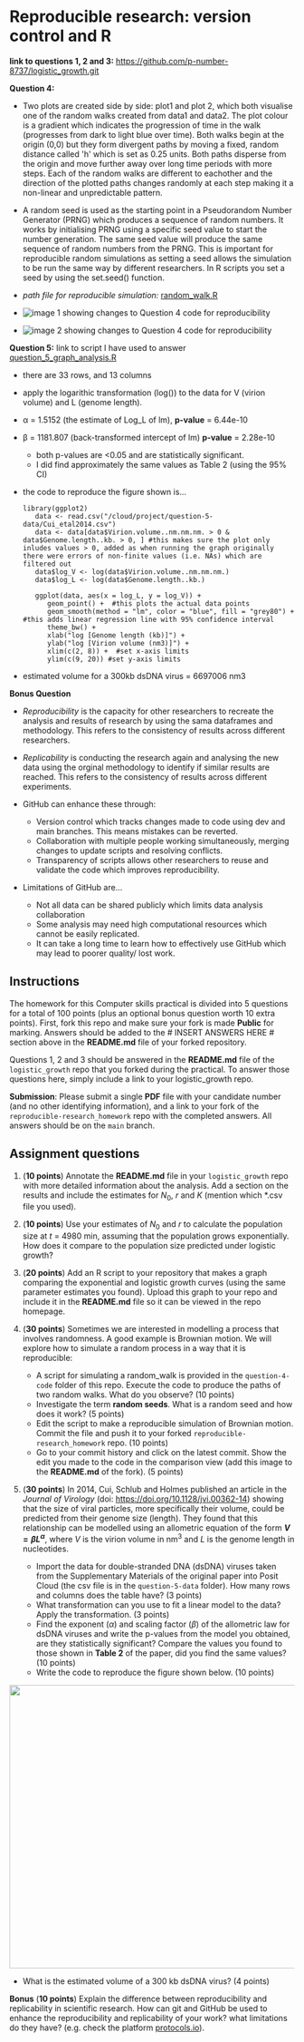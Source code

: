 # Reproducible research: version control and R

**link to questions 1, 2 and 3:** https://github.com/p-number-8737/logistic_growth.git 

**Question 4:**
- Two plots are created side by side: plot1 and plot 2, which both visualise one of the random walks created from data1 and data2. The plot colour is a gradient which indicates the progression of time in the walk (progresses from dark to light blue over time). Both walks begin at the origin (0,0) but they form divergent paths by moving a fixed, random distance called 'h' which is set as 0.25 units. Both paths disperse from the origin and move further away over long time periods with more steps. Each of the random walks are different to eachother and the direction of the plotted paths changes randomly at each step making it a non-linear and unpredictable pattern.


- A random seed is used as the starting point in a Pseudorandom Number Generator (PRNG) which produces a sequence of random numbers. It works by initialising PRNG using a specific seed value to start the number generation. The same seed value will produce the same sequence of random numbers from the PRNG. This is important for reproducible random simulations as setting a seed allows the simulation to be run the same way by different researchers. In R scripts you set a seed by using the set.seed() function.

- _path file for reproducible simulation:_ [random_walk.R](question-4-code/random_walk.R)

- ![image 1 showing changes to Question 4 code for reproducibility](question4.jpg)
- ![image 2 showing changes to Question 4 code for reproducibility](question4_photo2.jpg)

**Question 5:** link to script I have used to answer [question_5_graph_analysis.R](question_5_graph_analysis.R)
- there are 33 rows, and 13 columns

- apply the logarithic transformation (log()) to the data for V (virion volume) and L (genome length).

- α = 1.5152 (the estimate of Log_L of lm), **p-value** = 6.44e-10
- β = 1181.807 (back-transformed intercept of lm) **p-value** = 2.28e-10
     - both p-values are <0.05 and are statistically significant.
     - I did find approximately the same values as Table 2 (using the 95% CI)
 
- the code to reproduce the figure shown is...
  ```{r}
  library(ggplot2)
     data <- read.csv("/cloud/project/question-5-data/Cui_etal2014.csv")
     data <- data[data$Virion.volume..nm.nm.nm. > 0 & data$Genome.length..kb. > 0, ] #this makes sure the plot only inludes values > 0, added as when running the graph originally there were errors of non-finite values (i.e. NAs) which are filtered out
     data$log_V <- log(data$Virion.volume..nm.nm.nm.)
     data$log_L <- log(data$Genome.length..kb.)

     ggplot(data, aes(x = log_L, y = log_V)) + 
        geom_point() +  #this plots the actual data points
        geom_smooth(method = "lm", color = "blue", fill = "grey80") +  #this adds linear regression line with 95% confidence interval
        theme_bw() + 
        xlab("log [Genome length (kb)]") + 
        ylab("log [Virion volume (nm3)]") + 
        xlim(c(2, 8)) +  #set x-axis limits
        ylim(c(9, 20)) #set y-axis limits
  ```
     


- estimated volume for a 300kb dsDNA virus = 6697006 nm3

**Bonus Question**
- _Reproducibility_ is the capacity for other researchers to recreate the analysis and results of research by using the sama dataframes and methodology. This refers to the consistency of results across different researchers.
- _Replicability_ is conducting the research again and analysing the new data using the orginal methodology to identify if similar results are reached. This refers to the consistency of results across different experiments.
  
- GitHub can enhance these through:
     - Version control which tracks changes made to code using dev and main branches. This means mistakes can be reverted.
     - Collaboration with multiple people working simultaneously, merging changes to update scripts and resolving conflicts.
     - Transparency of scripts allows other researchers to reuse and validate the code which improves reproducibility.
 
- Limitations of GitHub are...
     - Not all data can be shared publicly which limits data analysis collaboration
     - Some analysis may need high computational resources which cannot be easily replicated.
     - It can take a long time to learn how to effectively use GitHub which may lead to poorer quality/ lost work.

       
## Instructions

The homework for this Computer skills practical is divided into 5 questions for a total of 100 points (plus an optional bonus question worth 10 extra points). First, fork this repo and make sure your fork is made **Public** for marking. Answers should be added to the # INSERT ANSWERS HERE # section above in the **README.md** file of your forked repository.

Questions 1, 2 and 3 should be answered in the **README.md** file of the `logistic_growth` repo that you forked during the practical. To answer those questions here, simply include a link to your logistic_growth repo.

**Submission**: Please submit a single **PDF** file with your candidate number (and no other identifying information), and a link to your fork of the `reproducible-research_homework` repo with the completed answers. All answers should be on the `main` branch.

## Assignment questions 

1) (**10 points**) Annotate the **README.md** file in your `logistic_growth` repo with more detailed information about the analysis. Add a section on the results and include the estimates for $N_0$, $r$ and $K$ (mention which *.csv file you used).
   
2) (**10 points**) Use your estimates of $N_0$ and $r$ to calculate the population size at $t$ = 4980 min, assuming that the population grows exponentially. How does it compare to the population size predicted under logistic growth? 

3) (**20 points**) Add an R script to your repository that makes a graph comparing the exponential and logistic growth curves (using the same parameter estimates you found). Upload this graph to your repo and include it in the **README.md** file so it can be viewed in the repo homepage.
   
4) (**30 points**) Sometimes we are interested in modelling a process that involves randomness. A good example is Brownian motion. We will explore how to simulate a random process in a way that it is reproducible:

   - A script for simulating a random_walk is provided in the `question-4-code` folder of this repo. Execute the code to produce the paths of two random walks. What do you observe? (10 points)
   - Investigate the term **random seeds**. What is a random seed and how does it work? (5 points)
   - Edit the script to make a reproducible simulation of Brownian motion. Commit the file and push it to your forked `reproducible-research_homework` repo. (10 points)
   - Go to your commit history and click on the latest commit. Show the edit you made to the code in the comparison view (add this image to the **README.md** of the fork). (5 points)

5) (**30 points**) In 2014, Cui, Schlub and Holmes published an article in the *Journal of Virology* (doi: https://doi.org/10.1128/jvi.00362-14) showing that the size of viral particles, more specifically their volume, could be predicted from their genome size (length). They found that this relationship can be modelled using an allometric equation of the form **$`V = \beta L^{\alpha}`$**, where $`V`$ is the virion volume in nm<sup>3</sup> and $`L`$ is the genome length in nucleotides.

   - Import the data for double-stranded DNA (dsDNA) viruses taken from the Supplementary Materials of the original paper into Posit Cloud (the csv file is in the `question-5-data` folder). How many rows and columns does the table have? (3 points)
   - What transformation can you use to fit a linear model to the data? Apply the transformation. (3 points)
   - Find the exponent ($\alpha$) and scaling factor ($\beta$) of the allometric law for dsDNA viruses and write the p-values from the model you obtained, are they statistically significant? Compare the values you found to those shown in **Table 2** of the paper, did you find the same values? (10 points)
   - Write the code to reproduce the figure shown below. (10 points)

  <p align="center">
     <img src="https://github.com/josegabrielnb/reproducible-research_homework/blob/main/question-5-data/allometric_scaling.png" width="600" height="500">
  </p>

  - What is the estimated volume of a 300 kb dsDNA virus? (4 points)

**Bonus** (**10 points**) Explain the difference between reproducibility and replicability in scientific research. How can git and GitHub be used to enhance the reproducibility and replicability of your work? what limitations do they have? (e.g. check the platform [protocols.io](https://www.protocols.io/)).
